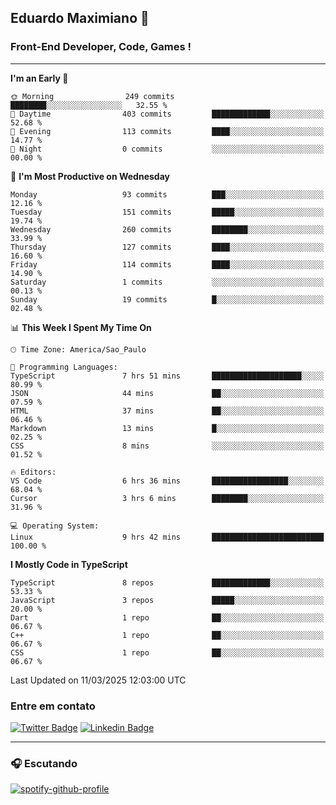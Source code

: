 ## Eduardo Maximiano 👋

### Front-End Developer, Code, Games !

---

<!--START_SECTION:waka-->
**I'm an Early 🐤** 

```text
🌞 Morning                249 commits         ████████░░░░░░░░░░░░░░░░░   32.55 % 
🌆 Daytime                403 commits         █████████████░░░░░░░░░░░░   52.68 % 
🌃 Evening                113 commits         ████░░░░░░░░░░░░░░░░░░░░░   14.77 % 
🌙 Night                  0 commits           ░░░░░░░░░░░░░░░░░░░░░░░░░   00.00 % 
```
📅 **I'm Most Productive on Wednesday** 

```text
Monday                   93 commits          ███░░░░░░░░░░░░░░░░░░░░░░   12.16 % 
Tuesday                  151 commits         █████░░░░░░░░░░░░░░░░░░░░   19.74 % 
Wednesday                260 commits         ████████░░░░░░░░░░░░░░░░░   33.99 % 
Thursday                 127 commits         ████░░░░░░░░░░░░░░░░░░░░░   16.60 % 
Friday                   114 commits         ████░░░░░░░░░░░░░░░░░░░░░   14.90 % 
Saturday                 1 commits           ░░░░░░░░░░░░░░░░░░░░░░░░░   00.13 % 
Sunday                   19 commits          █░░░░░░░░░░░░░░░░░░░░░░░░   02.48 % 
```


📊 **This Week I Spent My Time On** 

```text
🕑︎ Time Zone: America/Sao_Paulo

💬 Programming Languages: 
TypeScript               7 hrs 51 mins       ████████████████████░░░░░   80.99 % 
JSON                     44 mins             ██░░░░░░░░░░░░░░░░░░░░░░░   07.59 % 
HTML                     37 mins             ██░░░░░░░░░░░░░░░░░░░░░░░   06.46 % 
Markdown                 13 mins             █░░░░░░░░░░░░░░░░░░░░░░░░   02.25 % 
CSS                      8 mins              ░░░░░░░░░░░░░░░░░░░░░░░░░   01.52 % 

🔥 Editors: 
VS Code                  6 hrs 36 mins       █████████████████░░░░░░░░   68.04 % 
Cursor                   3 hrs 6 mins        ████████░░░░░░░░░░░░░░░░░   31.96 % 

💻 Operating System: 
Linux                    9 hrs 42 mins       █████████████████████████   100.00 % 
```

**I Mostly Code in TypeScript** 

```text
TypeScript               8 repos             █████████████░░░░░░░░░░░░   53.33 % 
JavaScript               3 repos             █████░░░░░░░░░░░░░░░░░░░░   20.00 % 
Dart                     1 repo              ██░░░░░░░░░░░░░░░░░░░░░░░   06.67 % 
C++                      1 repo              ██░░░░░░░░░░░░░░░░░░░░░░░   06.67 % 
CSS                      1 repo              ██░░░░░░░░░░░░░░░░░░░░░░░   06.67 % 
```




 Last Updated on 11/03/2025 12:03:00 UTC
<!--END_SECTION:waka-->

### Entre em contato

[![Twitter Badge](https://img.shields.io/badge/-@edmaxi-1ca0f1?style=flat-square&labelColor=1ca0f1&logo=twitter&logoColor=white&link=https://twitter.com/edmaxi)](https://twitter.com/edmaxi)
[![Linkedin Badge](https://img.shields.io/badge/-Eduardo_Maximiano-0077B5?style=flat-square&logo=Linkedin&logoColor=white&link=https://www.linkedin.com/in/maximiano-eduardo)](https://www.linkedin.com/in/maximiano-eduardo)

---

### 🎧 Escutando
[![spotify-github-profile](https://spotify-github-profile.kittinanx.com/api/view?uid=comgigo&cover_image=true&theme=novatorem&show_offline=false&background_color=121212&interchange=false&bar_color=53b14f&bar_color_cover=true)](https://spotify-github-profile.kittinanx.com/api/view?uid=comgigo&redirect=true)
